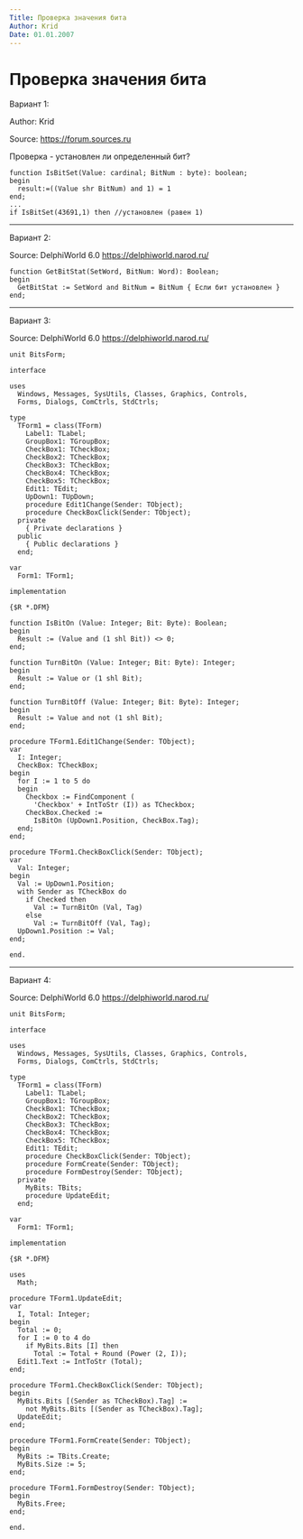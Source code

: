 ```yaml
---
Title: Проверка значения бита
Author: Krid
Date: 01.01.2007
---
```



Проверка значения бита
======================

Вариант 1:

Author: Krid

Source: <https://forum.sources.ru>

Проверка - установлен ли определенный бит?

    function IsBitSet(Value: cardinal; BitNum : byte): boolean;
    begin
      result:=((Value shr BitNum) and 1) = 1
    end;
    ...
    if IsBitSet(43691,1) then //установлен (равен 1)

------------------------------------------------------------------------

Вариант 2:

Source: DelphiWorld 6.0 <https://delphiworld.narod.ru/>

    function GetBitStat(SetWord, BitNum: Word): Boolean;
    begin
      GetBitStat := SetWord and BitNum = BitNum { Если бит установлен }
    end;


------------------------------------------------------------------------

Вариант 3:

Source: DelphiWorld 6.0 <https://delphiworld.narod.ru/>

    unit BitsForm;
     
    interface
     
    uses
      Windows, Messages, SysUtils, Classes, Graphics, Controls,
      Forms, Dialogs, ComCtrls, StdCtrls;
     
    type
      TForm1 = class(TForm)
        Label1: TLabel;
        GroupBox1: TGroupBox;
        CheckBox1: TCheckBox;
        CheckBox2: TCheckBox;
        CheckBox3: TCheckBox;
        CheckBox4: TCheckBox;
        CheckBox5: TCheckBox;
        Edit1: TEdit;
        UpDown1: TUpDown;
        procedure Edit1Change(Sender: TObject);
        procedure CheckBoxClick(Sender: TObject);
      private
        { Private declarations }
      public
        { Public declarations }
      end;
     
    var
      Form1: TForm1;
     
    implementation
     
    {$R *.DFM}
     
    function IsBitOn (Value: Integer; Bit: Byte): Boolean;
    begin
      Result := (Value and (1 shl Bit)) <> 0;
    end;
     
    function TurnBitOn (Value: Integer; Bit: Byte): Integer;
    begin
      Result := Value or (1 shl Bit);
    end;
     
    function TurnBitOff (Value: Integer; Bit: Byte): Integer;
    begin
      Result := Value and not (1 shl Bit);
    end;
     
    procedure TForm1.Edit1Change(Sender: TObject);
    var
      I: Integer;
      CheckBox: TCheckBox;
    begin
      for I := 1 to 5 do
      begin
        Checkbox := FindComponent (
          'Checkbox' + IntToStr (I)) as TCheckbox;
        CheckBox.Checked :=
          IsBitOn (UpDown1.Position, CheckBox.Tag);
      end;
    end;
     
    procedure TForm1.CheckBoxClick(Sender: TObject);
    var
      Val: Integer;
    begin
      Val := UpDown1.Position;
      with Sender as TCheckBox do
        if Checked then
          Val := TurnBitOn (Val, Tag)
        else
          Val := TurnBitOff (Val, Tag);
      UpDown1.Position := Val;
    end;
     
    end.


------------------------------------------------------------------------

Вариант 4:

Source: DelphiWorld 6.0 <https://delphiworld.narod.ru/>

    unit BitsForm;
     
    interface
     
    uses
      Windows, Messages, SysUtils, Classes, Graphics, Controls,
      Forms, Dialogs, ComCtrls, StdCtrls;
     
    type
      TForm1 = class(TForm)
        Label1: TLabel;
        GroupBox1: TGroupBox;
        CheckBox1: TCheckBox;
        CheckBox2: TCheckBox;
        CheckBox3: TCheckBox;
        CheckBox4: TCheckBox;
        CheckBox5: TCheckBox;
        Edit1: TEdit;
        procedure CheckBoxClick(Sender: TObject);
        procedure FormCreate(Sender: TObject);
        procedure FormDestroy(Sender: TObject);
      private
        MyBits: TBits;
        procedure UpdateEdit;
      end;
     
    var
      Form1: TForm1;
     
    implementation
     
    {$R *.DFM}
     
    uses
      Math;
     
    procedure TForm1.UpdateEdit;
    var
      I, Total: Integer;
    begin
      Total := 0;
      for I := 0 to 4 do
        if MyBits.Bits [I] then
          Total := Total + Round (Power (2, I));
      Edit1.Text := IntToStr (Total);
    end;
     
    procedure TForm1.CheckBoxClick(Sender: TObject);
    begin
      MyBits.Bits [(Sender as TCheckBox).Tag] :=
        not MyBits.Bits [(Sender as TCheckBox).Tag];
      UpdateEdit;
    end;
     
    procedure TForm1.FormCreate(Sender: TObject);
    begin
      MyBits := TBits.Create;
      MyBits.Size := 5;
    end;
     
    procedure TForm1.FormDestroy(Sender: TObject);
    begin
      MyBits.Free;
    end;
     
    end.
